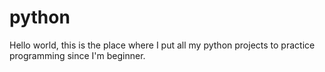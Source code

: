# python
Hello world, this is the place where I put all my python projects to practice programming since I'm beginner.
